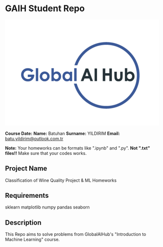 # GAIH Student Repo
![](img/logo.png)

**Course Date:**
**Name:** Batuhan
**Surname:** YILDIRIM
**Email:** batu.yildirim@outlook.com.tr

**Note:** Your homeworks can be formats like ".ipynb" and ".py". **Not ".txt" files!!** Make sure that your codes works.  

## Project Name
Classification of Wine Quality Project
&
ML Homeworks

## Requirements
sklearn
matplotlib
numpy
pandas
seaborn

## Description

This Repo aims to solve problems from GlobalAIHub's "Introduction to Machine Learning" course.

